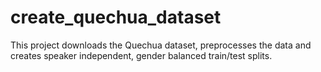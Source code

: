 # create_quechua_dataset
This project downloads the Quechua dataset, preprocesses the data and creates speaker independent, gender balanced train/test splits.
